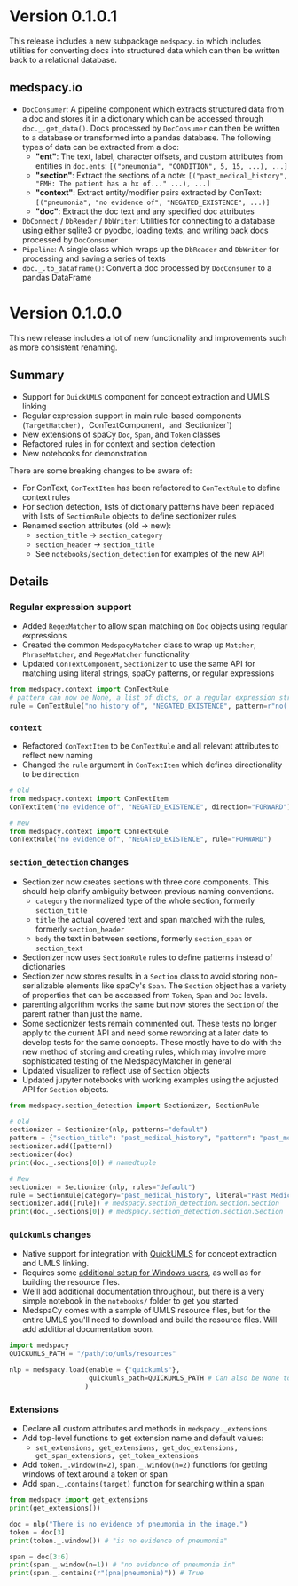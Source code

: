 # Version 0.1.0.1
This release includes a new subpackage `medspacy.io` which includes utilities for converting docs into structured data which can then be written back to a relational database.
## medspacy.io
- `DocConsumer`: A pipeline component which extracts structured data from a doc and stores it in a dictionary which can be accessed through `doc._.get_data()`. Docs processed by `DocConsumer` can then be written to a database or transformed into a pandas database. The following types of data can be extracted from a doc:
    - **"ent"**: The text, label, character offsets, and custom attributes from entities in `doc.ents`: `[("pneumonia", "CONDITION", 5, 15, ...), ...]`
    - **"section"**: Extract the sections of a note: `[("past_medical_history", "PMH: The patient has a hx of..." ...), ...]`
    - **"context"**: Extract entity/modifier pairs extracted by ConText: `[("pneumonia", "no evidence of", "NEGATED_EXISTENCE", ...)]`
    - **"doc"**: Extract the doc text and any specified doc attributes
- `DbConnect` / `DbReader` / `DbWriter`: Utilities for connecting to a database using either sqlite3 or pyodbc, loading texts, and writing back docs processed by `DocConsumer`
- `Pipeline`: A single class which wraps up the `DbReader` and `DbWriter` for processing and saving a series of texts
- `doc._.to_dataframe()`: Convert a doc processed by `DocConsumer` to a pandas DataFrame

# Version 0.1.0.0
This new release includes a lot of new functionality and improvements such as more consistent renaming. 
## Summary
- Support for `QuickUMLS` component for concept extraction and UMLS linking
- Regular expression support in main rule-based components (`TargetMatcher), `ConTextComponent`, and `Sectionizer`)
- New extensions of spaCy `Doc`, `Span`, and `Token` classes
- Refactored rules in for context and section detection
- New notebooks for demonstration

There are some breaking changes to be aware of:
- For ConText, `ConTextItem` has been refactored to `ConTextRule` to define context rules
- For section detection, lists of dictionary patterns have been replaced with lists of `SectionRule` objects to define sectionizer rules
- Renamed section attributes (old -> new):
    - `section_title` -> `section_category`
    - `section_header` -> `section_title`
    - See `notebooks/section_detection` for examples of the new API

##  Details

### Regular expression support
- Added `RegexMatcher` to allow span matching on `Doc` objects using regular expressions
- Created the common `MedspacyMatcher` class to wrap up `Matcher`, `PhraseMatcher`, and `RegexMatcher` functionality
- Updated `ConTextComponent`, `Sectionizer` to use the same API for matching using literal strings, spaCy patterns, or regular expressions
```python
from medspacy.context import ConTextRule
# pattern can now be None, a list of dicts, or a regular expression string
rule = ConTextRule("no history of", "NEGATED_EXISTENCE", pattern=r"no( medical)? history of")
```

### `context`
- Refactored `ConTextItem` to be `ConTextRule` and all relevant attributes to reflect new naming
- Changed the `rule` argument in `ConTextItem` which defines directionality to be `direction`

```python
# Old
from medspacy.context import ConTextItem
ConTextItem("no evidence of", "NEGATED_EXISTENCE", direction="FORWARD") # Will raise exception

# New
from medspacy.context import ConTextRule
ConTextRule("no evidence of", "NEGATED_EXISTENCE", rule="FORWARD")
```

### `section_detection` changes
- Sectionizer now creates sections with three core components. This should help clarify ambiguity between previous naming conventions.
    - `category` the normalized type of the whole section, formerly `section_title`
    - `title` the actual covered text and span matched with the rules, formerly `section_header`
    - `body` the text in between sections, formerly `section_span` or `section_text`
- Sectionizer now uses `SectionRule` rules to define patterns instead of dictionaries
- Sectionizer now stores results in a `Section` class to avoid storing non-serializable elements like spaCy's `Span`. The `Section` object has a variety of properties that can be accessed from `Token`, `Span` and `Doc` levels.
- parenting algorithm works the same but now stores the `Section` of the parent rather than just the name.
- Some sectionizer tests remain commented out. These tests no longer apply to the current API and need some reworking at a later date to develop tests for the same concepts. These mostly have to do with the new method of storing and creating rules, which may involve more sophisticated testing of the MedspacyMatcher in general
- Updated visualizer to reflect use of `Section` objects
- Updated jupyter notebooks with working examples using the adjusted API for `Section` objects.

```python
from medspacy.section_detection import Sectionizer, SectionRule

# Old
sectionizer = Sectionizer(nlp, patterns="default")
pattern = {"section_title": "past_medical_history", "pattern": "past_medical_history"}
sectionizer.add([pattern])
sectionizer(doc)
print(doc._.sections[0]) # namedtuple

# New
sectionizer = Sectionizer(nlp, rules="default")
rule = SectionRule(category="past_medical_history", literal="Past Medical History")
sectionizer.add([rule]) # medspacy.section_detection.section.Section
print(doc._.sections[0]) # medspacy.section_detection.section.Section
```

### `quickumls` changes
- Native support for integration with [QuickUMLS](https://github.com/Georgetown-IR-Lab/QuickUMLS) for concept extraction and UMLS linking.
- Requires some [additional setup for Windows users](windows_and_quickumls.md), as well as for building the resource files.
- We'll add additional documentation throughout, but there is a very simple notebook in the `notebooks/` folder to get you started
- MedspaCy comes with a sample of UMLS resource files, but for the entire UMLS you'll need to download and build the resource files. Will add additional documentation soon.

```python
import medspacy
QUICKUMLS_PATH = "/path/to/umls/resources"

nlp = medspacy.load(enable = {"quickumls"}, 
                    quickumls_path=QUICKUMLS_PATH # Can also be None to load sample
                   )
```

### Extensions
- Declare all custom attributes and methods in `medspacy._extensions`
- Add top-level functions to get extension name and default values:
    - `set_extensions, get_extensions, get_doc_extensions, get_span_extensions, get_token_extensions`
- Add `token._.window(n=2)`, `span._.window(n=2)` functions for getting windows of text around a token or span
- Add `span._.contains(target)` function for searching within a span

```python
from medspacy import get_extensions
print(get_extensions())

doc = nlp("There is no evidence of pneumonia in the image.")
token = doc[3] 
print(token._.window()) # "is no evidence of pneumonia"

span = doc[3:6]
print(span._.window(n=1)) # "no evidence of pneumonia in"
print(span._.contains(r"(pna|pneumonia)")) # True
```
